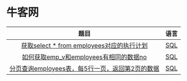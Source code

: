 # 牛客网

| 题目 | 语言 |
| :----: | :----: |
| [获取select * from employees对应的执行计划](https://www.nowcoder.com/practice/18f30bb19fd34abebcf7e6397c7fb5d8?tpId=82&tqId=29799&tPage=1&rp=&ru=/ta/sql&qru=/ta/sql/question-ranking) | [SQL](https://github.com/MuShiHuaShang/NowCoder/blob/master/SQL/%E8%8E%B7%E5%8F%96select%E5%AF%B9%E5%BA%94%E7%9A%84%E6%89%A7%E8%A1%8C%E8%AE%A1%E5%88%92.md) |
| [如何获取emp_v和employees有相同的数据no](https://www.nowcoder.com/practice/2435cc7b43c94d3b88ffbcfadc0241de?tpId=82&tqId=29815&tPage=1&rp=&ru=/ta/sql&qru=/ta/sql/question-ranking) | [SQL](https://github.com/MuShiHuaShang/NowCoder/blob/master/SQL/%E8%8E%B7%E5%8F%96emp_v%E5%92%8Cemployees%E7%9B%B8%E5%90%8C%E7%9A%84%E6%95%B0%E6%8D%AE.md) |
| [分页查询employees表，每5行一页，返回第2页的数据](https://www.nowcoder.com/practice/f24966e0cb8a49c192b5e65339bc8c03?tpId=82&tqId=29823&tPage=1&rp=&ru=/ta/sql&qru=/ta/sql/question-ranking) | [SQL](https://github.com/MuShiHuaShang/NowCoder/blob/master/SQL/%E5%88%86%E9%A1%B5%E6%9F%A5%E8%AF%A2employees%E8%A1%A8%EF%BC%8C%E6%AF%8F5%E8%A1%8C%E4%B8%80%E9%A1%B5%EF%BC%8C%E8%BF%94%E5%9B%9E%E7%AC%AC2%E9%A1%B5%E7%9A%84%E6%95%B0%E6%8D%AE.md) |